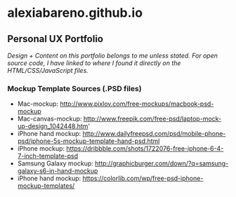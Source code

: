 # alexiabareno.github.io
## Personal UX Portfolio
*Design + Content on this portfolio belongs to me unless stated. For open source code, I have linked to where I found it directly on
the HTML/CSS/JavaScript files.*

### Mockup Template Sources (.PSD files)
* Mac-mockup: http://www.pixlov.com/free-mockups/macbook-psd-mockup
* Mac-canvas-mockup: http://www.freepik.com/free-psd/laptop-mock-up-design_1042448.htm'
* iPhone hand mockup: http://www.dailyfreepsd.com/psd/mobile-phone-psd/iphone-5s-mockup-template-hand-psd.html
* iPhone mockup: https://dribbble.com/shots/1722076-free-iphone-6-4-7-inch-template-psd
* Samsung Galaxy mockup: http://graphicburger.com/down/?q=samsung-galaxy-s6-in-hand-mockup
* iPhone hand mockup: https://colorlib.com/wp/free-psd-iphone-mockup-templates/
